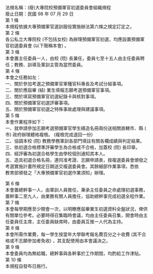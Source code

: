 法規名稱：(廢)大專院校預備軍官初選委員會組織規程  
廢止日期：民國 98 年 07 月 29 日  
第 1 條  
本規程依據大專預備軍官選訓服役實施辦法第六條之規定訂定之。  
第 2 條  
各公私立大專院校 (不包括女校) 為辦理預備軍官初選，均應設置預備軍  
官初選委員會 (以下簡稱本會) 。  
第 3 條  
本會置主任委員一人，由校 (院) 長兼任，委員七至十五人由主任委員聘  
任；教務、訓導及軍訓主管為當然委員。  
第 4 條  
本會之任務如左：  
一、關於參加考選之預備軍官軍種官科專長及考試分組事項。  
二、關於應屆畢 (結) 業生填報志願考選預備軍官事項。  
三、關於填寫預備軍官初選紀錄卡與核對事項。  
四、關於預備軍官初選評審事項。  
五、關於預備軍官初選之特殊事故處理與建議事項。  
第 5 條  
本會作業程序如下：  
一、就申請參加志願考選預備軍官學生繕造名冊兩份送相關直轄市、縣 (  
市) 政府辦理體格複檢。 (複檢完成退回一份)  
二、協調本校 (院) 教務學務軍訓各部門填註有關各欄成績與判定結果。  
三、依初選合格標準評審學生為合格或不合格，加蓋校 (院) 長印章。  
四、經評審為初選合格學生由學校個別通知其本人。  
五、造具初選合格名冊，連同准考證、志願申請表，按複選委員會頒發之  
考選實施計畫所規定日期送交複選委員會。其餘細部作業事項，悉依  
教育部頒發之「大專預備軍官初選作業須知」辦理。  


第 6 條  
本會置總幹事一人，由軍訓人員擔任，秉承主任委員之命處理初選事務，  
置幹事二至九人，由業務有關人員擔任，協助總幹事完成初選全程作業。  
第 7 條  
本會每學期應至少開會一次，以明瞭應屆畢業生初選資料全盤狀況，俾供  
有關單位參考。必要時得召集臨時會議，均由主任委員召集，開會時由主  
任委員任主席，主任委員缺席時，由委員互推一人代為主持。  
第 8 條  
本會所需作業費，每一學生按當年大學聯考報名費百分之十收費 (其不合  
格或不志願參加者免收) ，其支配使用由本會議決之。  
第 9 條  
本會委員均為無給職，總幹事與各幹事於工作期間，均酌給工作津貼。  
第 10 條  
本規程自發布日施行。  


